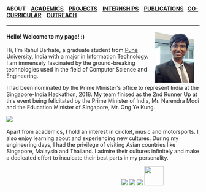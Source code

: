 #### ABOUT &ensp; [ACADEMICS](./academics.md) &ensp; [PROJECTS](./projects.md) &ensp; [INTERNSHIPS](./internships.md) &ensp; [PUBLICATIONS](./research.md) &ensp;[CO-CURRICULAR](./coCurricular.md) &ensp; [OUTREACH](./outreach.md)

-------  
<img height="20%" width="20%" hspace= "15" src="./images/Malaysia photo.jpg" align="right"/>

#### Hello! Welcome to my page! :)


Hi, I'm Rahul Barhate, a graduate student from [Pune University](http://www.unipune.ac.in/), India with a major in Information Technology. I am immensely fascinated by the ground-breaking technologies used in the field of Computer Science and Engineering.

I had been nominated by the Prime Minister's office to represent India at the Singapore-India Hackathon, 2018. My team finised as the 2nd Runner Up at this event being felicitated by the Prime Minister of India, Mr. Narendra Modi and the Education Minister of Singapore, Mr. Ong Ye Kung.


<img src="./images/IndiaSingapore.jpg" align = "centre">


Apart from academics, I hold an interest in cricket, music and motorsports. I also enjoy learning about and experiencing new cultures. During my engineering days, I had the privilege of visiting Asian countries like Singapore, Malaysia and Thailand. I admire their cultures infinitely and make a dedicated effort to inculcate their best parts in my personality.



 &emsp;&emsp;&emsp;&emsp; &emsp;&emsp;&emsp;&emsp; &emsp;&emsp;&emsp;&emsp; &emsp;&emsp;&emsp;&emsp; &emsp;&emsp;&emsp;&emsp;
[<img src="https://www.britishairways.com/cms/global/assets/images/site/icon/facebook_Button_50x50.png">](https://www.facebook.com/rahulbarhate97)
[<img src="http://www.jobfindah.com/assets/images/linkedin.png">](https://www.linkedin.com/in/rahul-barhate-14462a147/https://www.linkedin.com/in/rahul-barhate-14462a147/)
[<img src="https://static.getjar.com/icon-50x50/53/792453_thm.gif">](mailto:rahulbarhate97@gmail.com)
[<img height="50" width="50" src="https://cdn1.iconfinder.com/data/icons/logotypes/32/square-twitter-512.png">](https://twitter.com/barhate_rahul)
